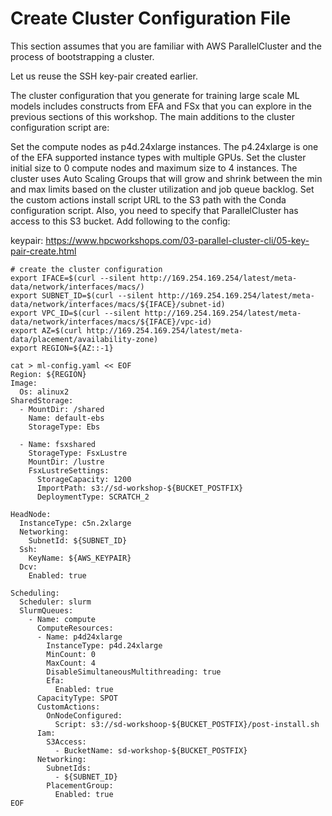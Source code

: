 # Create Cluster Configuration File
This section assumes that you are familiar with AWS ParallelCluster and the process of bootstrapping a cluster.

Let us reuse the SSH key-pair created earlier.

The cluster configuration that you generate for training large scale ML models includes constructs from EFA and FSx that you can explore in the previous sections of this workshop. The main additions to the cluster configuration script are:

Set the compute nodes as p4d.24xlarge instances. The p4.24xlarge is one of the EFA supported instance types with multiple GPUs.
Set the cluster initial size to 0 compute nodes and maximum size to 4 instances. The cluster uses Auto Scaling Groups that will grow and shrink between the min and max limits based on the cluster utilization and job queue backlog.
Set the custom actions install script URL to the S3 path with the Conda configuration script. Also, you need to specify that ParallelCluster has access to this S3 bucket. Add following to the config:

keypair:
https://www.hpcworkshops.com/03-parallel-cluster-cli/05-key-pair-create.html

```
# create the cluster configuration
export IFACE=$(curl --silent http://169.254.169.254/latest/meta-data/network/interfaces/macs/)
export SUBNET_ID=$(curl --silent http://169.254.169.254/latest/meta-data/network/interfaces/macs/${IFACE}/subnet-id)
export VPC_ID=$(curl --silent http://169.254.169.254/latest/meta-data/network/interfaces/macs/${IFACE}/vpc-id)
export AZ=$(curl http://169.254.169.254/latest/meta-data/placement/availability-zone)
export REGION=${AZ::-1}
```


```
cat > ml-config.yaml << EOF
Region: ${REGION}
Image:
  Os: alinux2
SharedStorage:
  - MountDir: /shared
    Name: default-ebs
    StorageType: Ebs

  - Name: fsxshared
    StorageType: FsxLustre
    MountDir: /lustre
    FsxLustreSettings:
      StorageCapacity: 1200
      ImportPath: s3://sd-workshop-${BUCKET_POSTFIX}
      DeploymentType: SCRATCH_2

HeadNode:
  InstanceType: c5n.2xlarge
  Networking:
    SubnetId: ${SUBNET_ID}
  Ssh:
    KeyName: ${AWS_KEYPAIR}
  Dcv:
    Enabled: true

Scheduling:
  Scheduler: slurm
  SlurmQueues:
    - Name: compute
      ComputeResources:
      - Name: p4d24xlarge
        InstanceType: p4d.24xlarge
        MinCount: 0
        MaxCount: 4
        DisableSimultaneousMultithreading: true
        Efa:
          Enabled: true
      CapacityType: SPOT
      CustomActions:
        OnNodeConfigured:
          Script: s3://sd-workshoop-${BUCKET_POSTFIX}/post-install.sh
      Iam:
        S3Access:
          - BucketName: sd-workshop-${BUCKET_POSTFIX}
      Networking:
        SubnetIds:
          - ${SUBNET_ID}
        PlacementGroup:
          Enabled: true
EOF

```